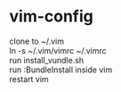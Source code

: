 vim-config
==========

clone to ~/.vim  
ln -s ~/.vim/vimrc ~/.vimrc  
run install_vundle.sh  
run :BundleInstall inside vim  
restart vim  

